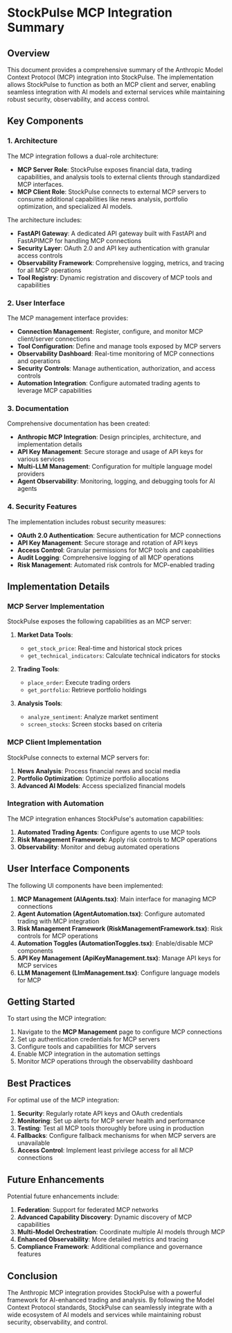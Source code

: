 # StockPulse MCP Integration Summary

## Overview

This document provides a comprehensive summary of the Anthropic Model Context Protocol (MCP) integration into StockPulse. The implementation allows StockPulse to function as both an MCP client and server, enabling seamless integration with AI models and external services while maintaining robust security, observability, and access control.

## Key Components

### 1. Architecture

The MCP integration follows a dual-role architecture:

- **MCP Server Role**: StockPulse exposes financial data, trading capabilities, and analysis tools to external clients through standardized MCP interfaces.
- **MCP Client Role**: StockPulse connects to external MCP servers to consume additional capabilities like news analysis, portfolio optimization, and specialized AI models.

The architecture includes:

- **FastAPI Gateway**: A dedicated API gateway built with FastAPI and FastAPIMCP for handling MCP connections
- **Security Layer**: OAuth 2.0 and API key authentication with granular access controls
- **Observability Framework**: Comprehensive logging, metrics, and tracing for all MCP operations
- **Tool Registry**: Dynamic registration and discovery of MCP tools and capabilities

### 2. User Interface

The MCP management interface provides:

- **Connection Management**: Register, configure, and monitor MCP client/server connections
- **Tool Configuration**: Define and manage tools exposed by MCP servers
- **Observability Dashboard**: Real-time monitoring of MCP connections and operations
- **Security Controls**: Manage authentication, authorization, and access controls
- **Automation Integration**: Configure automated trading agents to leverage MCP capabilities

### 3. Documentation

Comprehensive documentation has been created:

- **Anthropic MCP Integration**: Design principles, architecture, and implementation details
- **API Key Management**: Secure storage and usage of API keys for various services
- **Multi-LLM Management**: Configuration for multiple language model providers
- **Agent Observability**: Monitoring, logging, and debugging tools for AI agents

### 4. Security Features

The implementation includes robust security measures:

- **OAuth 2.0 Authentication**: Secure authentication for MCP connections
- **API Key Management**: Secure storage and rotation of API keys
- **Access Control**: Granular permissions for MCP tools and capabilities
- **Audit Logging**: Comprehensive logging of all MCP operations
- **Risk Management**: Automated risk controls for MCP-enabled trading

## Implementation Details

### MCP Server Implementation

StockPulse exposes the following capabilities as an MCP server:

1. **Market Data Tools**:

   - `get_stock_price`: Real-time and historical stock prices
   - `get_technical_indicators`: Calculate technical indicators for stocks

2. **Trading Tools**:

   - `place_order`: Execute trading orders
   - `get_portfolio`: Retrieve portfolio holdings

3. **Analysis Tools**:
   - `analyze_sentiment`: Analyze market sentiment
   - `screen_stocks`: Screen stocks based on criteria

### MCP Client Implementation

StockPulse connects to external MCP servers for:

1. **News Analysis**: Process financial news and social media
2. **Portfolio Optimization**: Optimize portfolio allocations
3. **Advanced AI Models**: Access specialized financial models

### Integration with Automation

The MCP integration enhances StockPulse's automation capabilities:

1. **Automated Trading Agents**: Configure agents to use MCP tools
2. **Risk Management Framework**: Apply risk controls to MCP operations
3. **Observability**: Monitor and debug automated operations

## User Interface Components

The following UI components have been implemented:

1. **MCP Management (AIAgents.tsx)**: Main interface for managing MCP connections
2. **Agent Automation (AgentAutomation.tsx)**: Configure automated trading with MCP integration
3. **Risk Management Framework (RiskManagementFramework.tsx)**: Risk controls for MCP operations
4. **Automation Toggles (AutomationToggles.tsx)**: Enable/disable MCP components
5. **API Key Management (ApiKeyManagement.tsx)**: Manage API keys for MCP services
6. **LLM Management (LlmManagement.tsx)**: Configure language models for MCP

## Getting Started

To start using the MCP integration:

1. Navigate to the **MCP Management** page to configure MCP connections
2. Set up authentication credentials for MCP servers
3. Configure tools and capabilities for MCP servers
4. Enable MCP integration in the automation settings
5. Monitor MCP operations through the observability dashboard

## Best Practices

For optimal use of the MCP integration:

1. **Security**: Regularly rotate API keys and OAuth credentials
2. **Monitoring**: Set up alerts for MCP server health and performance
3. **Testing**: Test all MCP tools thoroughly before using in production
4. **Fallbacks**: Configure fallback mechanisms for when MCP servers are unavailable
5. **Access Control**: Implement least privilege access for all MCP connections

## Future Enhancements

Potential future enhancements include:

1. **Federation**: Support for federated MCP networks
2. **Advanced Capability Discovery**: Dynamic discovery of MCP capabilities
3. **Multi-Model Orchestration**: Coordinate multiple AI models through MCP
4. **Enhanced Observability**: More detailed metrics and tracing
5. **Compliance Framework**: Additional compliance and governance features

## Conclusion

The Anthropic MCP integration provides StockPulse with a powerful framework for AI-enhanced trading and analysis. By following the Model Context Protocol standards, StockPulse can seamlessly integrate with a wide ecosystem of AI models and services while maintaining robust security, observability, and control.
